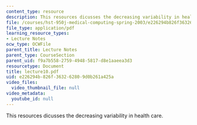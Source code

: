 ```yaml
---
content_type: resource
description: This resources dicusses the decreasing variability in health care.
file: /courses/hst-950j-medical-computing-spring-2003/e226294b826f363262809d0b261a425a_lecture10.pdf
file_type: application/pdf
learning_resource_types:
- Lecture Notes
ocw_type: OCWFile
parent_title: Lecture Notes
parent_type: CourseSection
parent_uid: f9a7b558-2759-4948-5817-d8e1aaeea3d3
resourcetype: Document
title: lecture10.pdf
uid: e226294b-826f-3632-6280-9d0b261a425a
video_files:
  video_thumbnail_file: null
video_metadata:
  youtube_id: null
---
```

This resources dicusses the decreasing variability in health care.

